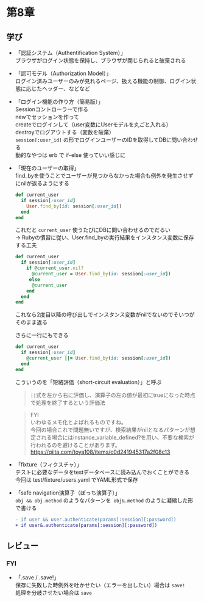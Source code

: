 #  第8章

## 学び

- 「認証システム（Authentification System）」  
    ブラウザがログイン状態を保持し、ブラウザが閉じられると破棄される

- 「認可モデル（Authorization Model）」  
    ログイン済みユーザーのみが見れるページ、扱える機能の制御、ログイン状態に応じたヘッダー、などなど

- 「ログイン機能の作り方（簡易版）」  
    Sessionコントローラーで作る  
    newでセッションを作って  
    createでログインして（user変数にUserモデルを丸ごと入れる）  
    destroyでログアウトする（変数を破棄）  
    `session[:user_id]` の形でログインユーザーのIDを取得してDBに問い合わせる  
    動的なやつは erb で if-else 使っていい感じに

- 「現在のユーザーの取得」  
    find_byを使うことでユーザーが見つからなかった場合も例外を発生させずにnilが返るようにする
    ```ruby
    def current_user
      if session[:user_id]
        User.find_by(id: session[:user_id])
      end
    end
    ```
    これだと `current_user` 使うたびにDBに問い合わせるのでだるい  
    -> Rubyの慣習に従い、User.find_byの実行結果をインスタンス変数に保存する工夫
    ```ruby
    def current_user
      if session[:user_id]
        if @current_user.nil?
          @current_user = User.find_by(id: session[:user_id])
         else
          @current_user
        end
      end
    end
    ```
    これなら2度目以降の呼び出しでインスタンス変数がnilでないのでそいつがそのまま返る

    さらに一行にもできる
    ```ruby
    def current_user
      if session[:user_id]
        @current_user ||= User.find_by(id: session[:user_id])
      end
    end
    ```
    こういうのを「短絡評価（short-circuit evaluation）」と呼ぶ  
    > `||`式を左から右に評価し、演算子の左の値が最初にtrueになった時点で処理を終了するという評価法

    > FYI  
    > いわゆるメモ化とよばれるものですね。  
    > 今回の場合これで問題無いですが、検索結果がnilとなるパターンが想定される場合にはinstance_variable_defined?を用い、不要な検索が行われるのを避けることがあります。  
    > https://qiita.com/toya108/items/c0d241945317a2f08c13

- 「fixture（フィクスチャ）」  
    テストに必要なデータをtestデータベースに読み込んでおくことができる  
    今回は test/fixture/users.yaml でYAML形式で保存

- 「safe navigation演算子（ぼっち演算子）」  
    `obj && obj.method` のようなパターンを` obj&.method` のように凝縮した形で書ける
    ```diff
    - if user && user.authenticate(params[:session][:password])
    + if user&.authenticate(params[:session][:password])
    ```

## レビュー

### FYI

- 「.save / .save!」  
    保存に失敗した時例外を吐かせたい（エラーを出したい）場合は `save!`   
    処理を分岐させたい場合は `save`
